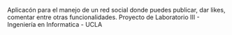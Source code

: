 Aplicacón para el manejo de un red social donde puedes publicar, dar likes, comentar entre otras funcionalidades. Proyecto de Laboratorio III - Ingeniería en Informatica - UCLA
